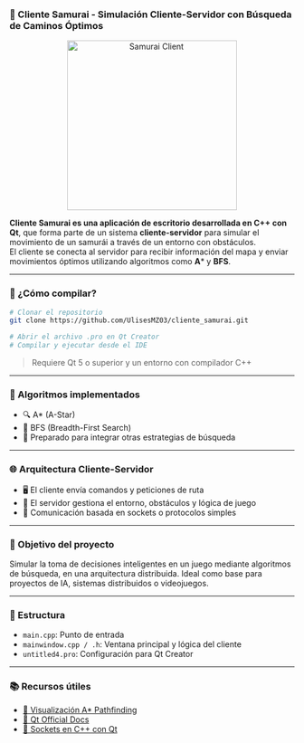 ### 🥷 Cliente Samurai - Simulación Cliente-Servidor con Búsqueda de Caminos Óptimos

<p align="center">
  <img width="300" src="https://i.imgur.com/K89m3DK.png" alt="Samurai Client">
</p>

**Cliente Samurai es una aplicación de escritorio desarrollada en C++ con Qt**, que forma parte de un sistema **cliente-servidor** para simular el movimiento de un samurái a través de un entorno con obstáculos.  
El cliente se conecta al servidor para recibir información del mapa y enviar movimientos óptimos utilizando algoritmos como **A*** y **BFS**.

---

### 🚀 ¿Cómo compilar?

```bash
# Clonar el repositorio
git clone https://github.com/UlisesMZ03/cliente_samurai.git

# Abrir el archivo .pro en Qt Creator
# Compilar y ejecutar desde el IDE
```

> Requiere Qt 5 o superior y un entorno con compilador C++

---

### 🤖 Algoritmos implementados

- 🔍 A* (A-Star)
- 🔄 BFS (Breadth-First Search)
- 🧠 Preparado para integrar otras estrategias de búsqueda

---

### 🌐 Arquitectura Cliente-Servidor

- 🖥️ El cliente envía comandos y peticiones de ruta
- 🧭 El servidor gestiona el entorno, obstáculos y lógica de juego
- 🔌 Comunicación basada en sockets o protocolos simples

---

### 🎯 Objetivo del proyecto

Simular la toma de decisiones inteligentes en un juego mediante algoritmos de búsqueda, en una arquitectura distribuida. Ideal como base para proyectos de IA, sistemas distribuidos o videojuegos.

---

### 📂 Estructura

- `main.cpp`: Punto de entrada
- `mainwindow.cpp / .h`: Ventana principal y lógica del cliente
- `untitled4.pro`: Configuración para Qt Creator

---

### 📚 Recursos útiles

- [🧭 Visualización A* Pathfinding](https://www.redblobgames.com/pathfinding/a-star/introduction.html)
- [📘 Qt Official Docs](https://doc.qt.io/)
- [🔧 Sockets en C++ con Qt](https://doc.qt.io/qt-5/qtnetwork-index.html)
